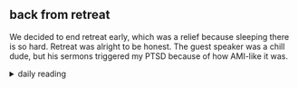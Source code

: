 ## back from retreat

We decided to end retreat early, which was a relief because sleeping there is so hard. Retreat was alright to be honest. The guest speaker was a chill dude, but his sermons triggered my PTSD because of how AMI-like it was.

<details markdown="1">
<summary>daily reading</summary>

| {{ page.date | date: "%B %-d, %Y" }} |
| :-------------: |
| [2 Sam. 12; 2 Cor. 5; Ezek. 19; Ps. 64–65]({% link _Bible/Bible-year-1.md %}) |
| [BC 28; HC 94-98; CD V: Art. 1-3]({% link _three_forms/three-forms-month-2.md %}) |
| [The Nicene Creed](https://threeforms.org/the-nicene-creed/) |

</details>